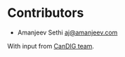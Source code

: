 # Contributors


* Amanjeev Sethi <aj@amanjeev.com>

With input from [CanDIG team](https://www.distributedgenomics.ca/team.html).